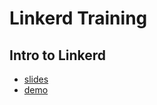 # Linkerd Training

## Intro to Linkerd

* [slides](https://docs.google.com/presentation/d/1XVxNqTi6BzdJP_9vwatch5s0cAMMzQWG3wuzAOtXXxM/edit?usp=sharing)
* [demo](intro-to-linkerd.md)